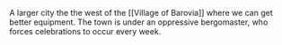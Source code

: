 A larger city the the west of the [[Village of Barovia]] where we can get better equipment. The town is under an oppressive bergomaster, who forces celebrations to occur every week. 